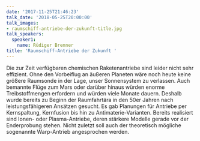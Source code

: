 ```yaml
---
date: '2017-11-25T21:46:23'
talk_date: '2018-05-25T20:00:00'
talk_images:
- raumschiff-antriebe-der-zukunft-title.jpg
talk_speakers:
  speaker1:
    name: Rüdiger Brenner
title: 'Raumschiff-Antriebe der Zukunft '
---
```

Die zur Zeit verfügbaren chemischen Raketenantriebe sind leider nicht sehr effizient. Ohne den Vorbeiflug an äußeren Planeten wäre noch heute keine größere Raumsonde in der Lage, unser Sonnensystem zu verlassen. Auch bemannte Flüge zum Mars oder darüber hinaus würden enorme Treibstoffmengen erfordern und würden viele Monate dauern. Deshalb wurde bereits zu Beginn der Raumfahrtära in den 50er Jahren nach leistungsfähigeren Ansätzen gesucht. Es gab Planungen für Antriebe per Kernspaltung, Kernfusion bis hin zu Antimaterie-Varianten. Bereits realisiert sind Ionen- oder Plasma-Antriebe, deren stärkere Modelle gerade vor der Enderprobung stehen. Nicht zuletzt soll auch der theoretisch mögliche sogenannte Warp-Antrieb angesprochen werden.